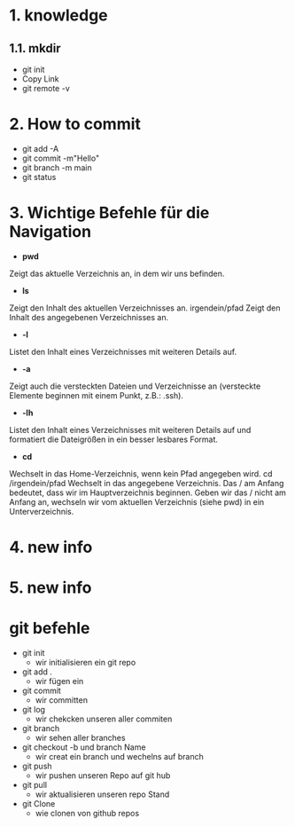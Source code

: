 # 1. knowledge

## 1.1. mkdir
- git init
- Copy Link
- git remote -v
  
# 2. How to commit

- git add -A
- git commit -m"Hello"
- git branch -m main 
- git status

# 3. Wichtige Befehle für die Navigation

- **pwd** 
  

Zeigt das aktuelle Verzeichnis an, in dem wir uns befinden.
- **ls**
  
Zeigt den Inhalt des aktuellen Verzeichnisses an.
 irgendein/pfad
Zeigt den Inhalt des angegebenen Verzeichnisses an.
-  **-l**
  
Listet den Inhalt eines Verzeichnisses mit weiteren Details auf.
-  **-a**
  
Zeigt auch die versteckten Dateien und Verzeichnisse an (versteckte Elemente beginnen mit einem Punkt, z.B.: .ssh).
-  **-lh**
  
Listet den Inhalt eines Verzeichnisses mit weiteren Details auf und formatiert die Dateigrößen in ein besser lesbares Format.
-  **cd** 
  
  
Wechselt in das Home-Verzeichnis, wenn kein Pfad angegeben wird.
cd /irgendein/pfad
Wechselt in das angegebene Verzeichnis. Das / am Anfang bedeutet, dass wir im Hauptverzeichnis beginnen.
Geben wir das / nicht am Anfang an, wechseln wir vom aktuellen Verzeichnis (siehe pwd) in ein Unterverzeichnis.


# 4. new info


# 5. new info


# git befehle
- git init 
  - wir initialisieren ein git repo
- git add .
  - wir fügen ein
- git commit
  - wir committen
- git log
  - wir chekcken unseren aller commiten
- git branch 
  - wir sehen aller branches
- git checkout -b und branch Name
  - wir creat ein branch und wechelns auf branch
- git push
  - wir pushen unseren Repo auf git hub
- git pull
  - wir  aktualisieren unseren repo Stand
- git Clone 
  - wie clonen von github repos
  
